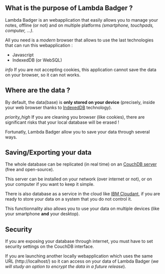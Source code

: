 ## What is the purpose of Lambda Badger ?

Lambda Badger is an webapplication that easily allows you to manage your notes, offline (or not) and on multiple platforms *(smartphone, touchpads, computer, ...)*.

All you need is a *modern* browser that allows to use the last technologies that can run this webapplication :
- Javascript
- IndexedDB (or WebSQL)

<p class="v-alert v-sheet v-alert--border v-alert--border-left indigo my-3">
    <i aria-hidden="true" class="v-icon material-icons theme--dark v-alert__icon">info</i>
    <span>If you are not accepting cookies, this application cannot save the data on your browser, so it can not works.</span>
</p>

## Where are the data ?

By default, the data(base) is **only stored on your device**
(precisely, inside your web browser thanks to [IndexedDB](https://en.wikipedia.org/wiki/Indexed_Database_API) technology).

<p class="v-alert v-sheet v-alert--border v-alert--border-left orange my-3">
    <i aria-hidden="true" class="v-icon material-icons theme--dark v-alert__icon">priority_high</i>
    <span>If you are cleaning you browser (like cookies), there are significant risks that your local database will be erased !</span>
</p>

Fortunatly, Lambda Badger allow you to save your data through several ways.

## Saving/Exporting your data

The whole database can be replicated (in real time) on an [CouchDB server](http://couchdb.apache.org/) (free and open-source).

This server can be installed on your network (over internet or not), or on your computer if you want to keep it simple.

There is also database as a service in the cloud like [IBM Cloudant](https://www.ibm.com/cloud/cloudant), if you are ready to store your data on a system that you do not control it.

This functionnality also allows you to use your data on multiple devices (like your smartphone **and** your desktop).

## Security

If you are exposing your database through internet, you must have to set security settings on the CouchDB interface.

If you are launching another locally webapplication which uses the same URL (http://localhost/) so it can access on your data of Lambda Badger (*we will study an option to encrypt the data in a future release*).

